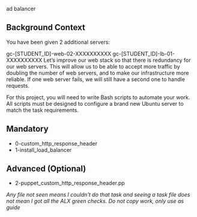 
ad balancer

## Background Context
You have been given 2 additional servers:

gc-[STUDENT_ID]-web-02-XXXXXXXXXX
gc-[STUDENT_ID]-lb-01-XXXXXXXXXX
Let’s improve our web stack so that there is redundancy for our web servers. This will allow us to be able to accept more traffic by doubling the number of web servers, and to make our infrastructure more reliable. If one web server fails, we will still have a second one to handle requests.

For this project, you will need to write Bash scripts to automate your work. All scripts must be designed to configure a brand new Ubuntu server to match the task requirements.

## Mandatory
- 0-custom_http_response_header
- 1-install_load_balancer


## Advanced (Optional)
- 2-puppet_custom_http_response_header.pp

*Any file not seen means I couldn't do that task and seeing a task file does not mean I got all the ALX green checks. Do not copy work, only use as guide*
